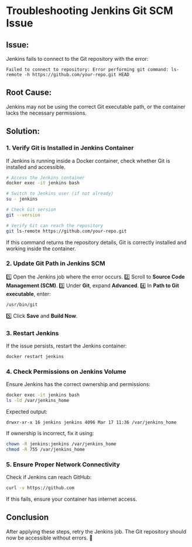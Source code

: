 # Troubleshooting Jenkins Git SCM Issue

## Issue:
Jenkins fails to connect to the Git repository with the error:
```
Failed to connect to repository: Error performing git command: ls-remote -h https://github.com/your-repo.git HEAD
```

## Root Cause:
Jenkins may not be using the correct Git executable path, or the container lacks the necessary permissions.

## Solution:

### 1. Verify Git is Installed in Jenkins Container
If Jenkins is running inside a Docker container, check whether Git is installed and accessible.
```sh
# Access the Jenkins container
docker exec -it jenkins bash

# Switch to Jenkins user (if not already)
su - jenkins

# Check Git version
git --version

# Verify Git can reach the repository
git ls-remote https://github.com/your-repo.git
```
If this command returns the repository details, Git is correctly installed and working inside the container.

### 2. Update Git Path in Jenkins SCM
1️⃣ Open the Jenkins job where the error occurs.
2️⃣ Scroll to **Source Code Management (SCM)**.
3️⃣ Under **Git**, expand **Advanced**.
4️⃣ In **Path to Git executable**, enter:
   ```
   /usr/bin/git
   ```
5️⃣ Click **Save** and **Build Now**.

### 3. Restart Jenkins
If the issue persists, restart the Jenkins container:
```sh
docker restart jenkins
```

### 4. Check Permissions on Jenkins Volume
Ensure Jenkins has the correct ownership and permissions:
```sh
docker exec -it jenkins bash
ls -ld /var/jenkins_home
```
Expected output:
```
drwxr-xr-x 16 jenkins jenkins 4096 Mar 17 11:36 /var/jenkins_home
```
If ownership is incorrect, fix it using:
```sh
chown -R jenkins:jenkins /var/jenkins_home
chmod -R 755 /var/jenkins_home
```

### 5. Ensure Proper Network Connectivity
Check if Jenkins can reach GitHub:
```sh
curl -v https://github.com
```
If this fails, ensure your container has internet access.

## Conclusion
After applying these steps, retry the Jenkins job. The Git repository should now be accessible without errors. 🚀

